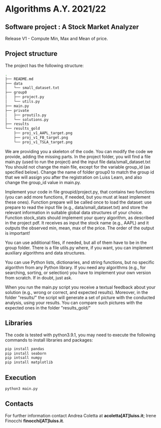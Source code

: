 # Algorithms A.Y. 2021/22 
## Software project : A Stock Market Analyzer 

Release V1 - Compute Min, Max and Mean of price.  




## Project structure 
The project has the following structure:
```bash
.
├── README.md
├── data
│   └── small_dataset.txt
├── group0
│   ├── project.py
│   └── utils.py
├── main.py
├── private
│   ├── proutils.py
│   └── solutions.py
├── results
└── results_gold
    ├── proj_v1_AAPL_target.png
    ├── proj_v1_FB_target.png
    └── proj_v1_TSLA_target.png
```

We are providing you a skeleton of the code. You can modify the code we provide, adding the
missing parts. In the project folder, you will find a file main.py (used to run the project) 
and the input file data/small_dataset.txt
You should not change the main file, except for the variable group_id (as specified below).
Change the name of folder group0 to match the group id that we will assign you after the
registration on Luiss Learn, and also change the group_id value in main.py.

Implement your code in file groupid/project.py, that contains two functions (you can add more functions, if
needed, but you must at least implement these ones). Function prepare will be called once to load the dataset: 
use prepare to read the input file (e.g., data/small_dataset.txt) and store the relevant information in suitable global data
structures of your choice. Function stock_stats should implement your query algorithm, as
described in the project pdf. It receives as input the stock name (e.g., AAPL) and it outputs
the observed min, mean, max of the price. The order of the output is important!  

You can use additional files, if needed, but all of them have to be in the group folder. There is a file
utils.py where, if you want, you can implement auxiliary algorithms and data structures.

You can use Python lists, dictionaries, and string functions, but no specific algorithm from any
Python library. If you need any algorithms (e.g., for searching, sorting, or selection) you have to
implement your own version from scratch. If in doubt, just ask.

When you run the main.py script you receive a textual feedback about your solution (e.g., wrong or correct, and expected results).
Moreover, in the folder "results/" the script will generate a set of picture with the conducted analysis, using your results.
You can compare such pictures with the expected ones in the folder "results_gold/"

## Libraries
The code is tested with python3.9.1, you may need to execute the following commands to install libraries and packages:

```bash
pip install pandas
pip install seaborn
pip intsall numpy
pip install matplotlib
```

## Execution

```bash
python3 main.py
```

## Contacts
For further information contact Andrea Coletta at **acoletta[AT]luiss.it**; 
Irene Finocchi   **finocchi[AT]luiss.it**.

